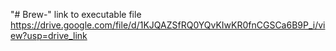 "# Brew-" 
link to executable file
https://drive.google.com/file/d/1KJQAZSfRQ0YQvKIwKR0fnCGSCa6B9P_i/view?usp=drive_link
